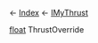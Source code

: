 ← [Index](Api-Index) ← [IMyThrust](Sandbox.ModAPI.Ingame.IMyThrust)

[float](System.Single) ThrustOverride